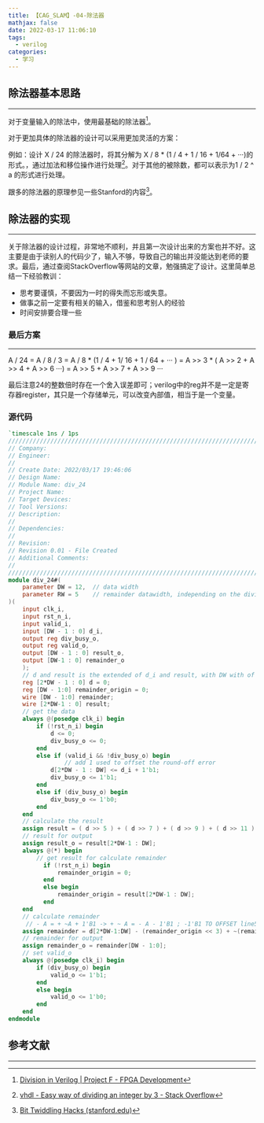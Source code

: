 ```yaml
---
title: 【CAG_SLAM】-04-除法器
mathjax: false
date: 2022-03-17 11:06:10
tags:
  - verilog
categories:
  - 学习
---
```


## 除法器基本思路

---

对于变量输入的除法中，使用最基础的除法器[^1]。

对于更加具体的除法器的设计可以采用更加灵活的方案：

例如：设计 X / 24 的除法器时，将其分解为 X / 8 * (1 / 4 +  1 / 16 + 1/64 + ···)的形式。，通过加法和移位操作进行处理[^2]。对于其他的被除数，都可以表示为1 / 2 ^ a 的形式进行处理。

跟多的除法器的原理参见一些Stanford的内容[^ 3]。

## 除法器的实现

---

关于除法器的设计过程，非常地不顺利，并且第一次设计出来的方案也并不好。这主要是由于读别人的代码少了，输入不够，导致自己的输出并没能达到老师的要求。最后，通过查阅StackOverflow等网站的文章，勉强搞定了设计。这里简单总结一下经验教训：

- 思考要谨慎，不要因为一时的得失而忘形或失意。
- 做事之前一定要有相关的输入，借鉴和思考别人的经验
- 时间安排要合理一些

### 最后方案

---

A / 24 = A / 8 / 3 = A / 8 * (1 / 4 + 1/ 16 + 1 / 64 + ··· ) = A >> 3 * ( A >> 2 + A >> 4 + A >> 6 ···) = A >> 5 + A >> 7 + A >> 9 ···

最后注意24的整数倍时存在一个舍入误差即可；verilog中的reg并不是一定是寄存器register，其只是一个存储单元，可以改变內部值，相当于是一个变量。

### 源代码

```verilog
`timescale 1ns / 1ps
//////////////////////////////////////////////////////////////////////////////////
// Company: 
// Engineer: 
// 
// Create Date: 2022/03/17 19:46:06
// Design Name: 
// Module Name: div_24
// Project Name: 
// Target Devices: 
// Tool Versions: 
// Description: 
// 
// Dependencies: 
// 
// Revision:
// Revision 0.01 - File Created
// Additional Comments:
// 
//////////////////////////////////////////////////////////////////////////////////
module div_24#(
    parameter DW = 12,	// data width
	parameter RW = 5 	// remainder datawidth, independing on the divisor(eg.for 24 < 32 -> 5)
)(
    input clk_i,
    input rst_n_i,
    input valid_i,
    input [DW - 1 : 0] d_i,
    output reg div_busy_o,
    output reg valid_o,
    output [DW - 1 : 0] result_o,
    output [DW-1 : 0] remainder_o
    );
    // d and result is the extended of d_i and result, with DW with of the decimal
    reg [2*DW - 1 : 0] d = 0;
    reg [DW - 1:0] remainder_origin = 0;
    wire [DW - 1:0] remainder;
    wire [2*DW-1 : 0] result;
    // get the data
    always @(posedge clk_i) begin
        if (!rst_n_i) begin
            d <= 0;
            div_busy_o <= 0;
        end
        else if (valid_i && !div_busy_o) begin
				// add 1 used to offset the round-off error
            d[2*DW - 1 : DW] <= d_i + 1'b1;
            div_busy_o <= 1'b1;
        end
        else if (div_busy_o) begin
            div_busy_o <= 1'b0;
        end
    end
	// calculate the result
    assign result = ( d >> 5 ) + ( d >> 7 ) + ( d >> 9 ) + ( d >> 11 ) + ( d >> 13 ) + ( d >> 15 );
    // result for output
    assign result_o = result[2*DW-1 : DW];
    always @(*) begin
        // get result for calculate remainder
		  if (!rst_n_i) begin
			  remainder_origin = 0;
		  end
		  else begin
			  remainder_origin = result[2*DW-1 : DW];
		  end
    end
    // calculate remainder
	 // - A = + ~A + 1'B1 -> + ~ A = - A - 1'B1 ; -1'B1 TO OFFSET line51 +1'B1 
    assign remainder = d[2*DW-1:DW] - (remainder_origin << 3) + ~(remainder_origin << 4);
    // remainder for output
    assign remainder_o = remainder[DW - 1:0];
    // set valid_o
    always @(posedge clk_i) begin
        if (div_busy_o) begin
            valid_o <= 1'b1;
        end
        else begin
            valid_o <= 1'b0;
        end
    end
endmodule
```



## 参考文献

---

[^1]: [Division in Verilog | Project F - FPGA Development](https://projectf.io/posts/division-in-verilog/)
[^2]: [vhdl - Easy way of dividing an integer by 3 - Stack Overflow](https://stackoverflow.com/questions/33006842/easy-way-of-dividing-an-integer-by-3/33006927#33006927?newreg=ade5853a091141fda460a6d43d0cef97)
[^ 3]: [Bit Twiddling Hacks (stanford.edu)](http://graphics.stanford.edu/~seander/bithacks.html#ModulusDivisionEasy)
[^4]: [Is it possible to shift more than 1 bit per cycle in verilog? - Stack Overflow](https://stackoverflow.com/questions/36091140/is-it-possible-to-shift-more-than-1-bit-per-cycle-in-verilog)
